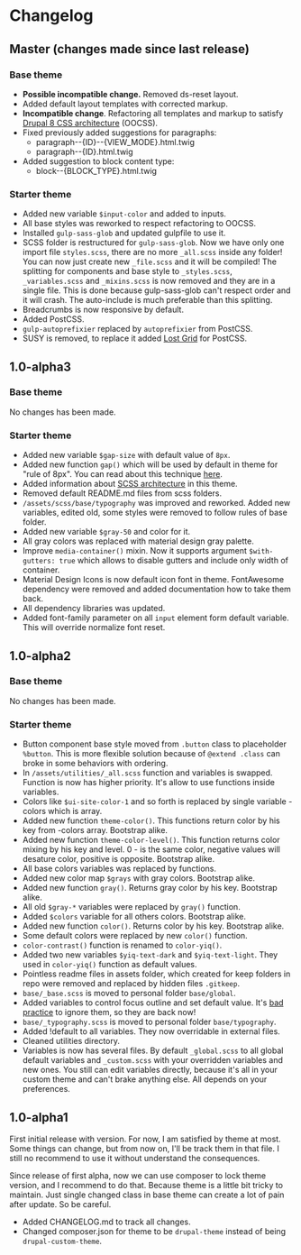 # Changelog

## Master (changes made since last release)

### Base theme

- **Possible incompatible change.** Removed ds-reset layout.
- Added default layout templates with corrected markup.
- **Incompatible change**. Refactoring all templates and markup to satisfy [Drupal 8 CSS architecture](https://www.drupal.org/docs/develop/standards/css/css-architecture-for-drupal-8) (OOCSS).
- Fixed previously added suggestions for paragraphs:
  - paragraph--{ID}--{VIEW_MODE}.html.twig
  - paragraph--{ID}.html.twig
- Added suggestion to block content type:
  - block--{BLOCK_TYPE}.html.twig

### Starter theme

- Added new variable `$input-color` and added to inputs.
- All base styles was reworked to respect refactoring to OOCSS.
- Installed `gulp-sass-glob` and updated gulpfile to use it.
- SCSS folder is restructured for `gulp-sass-glob`. Now we have only one import file `styles.scss`, there are no more `_all.scss` inside any folder! You can now just create new `_file.scss` and it will be compiled! The splitting for components and base style to `_styles.scss`, `_variables.scss` and `_mixins.scss` is now removed and they are in a single file. This is done because gulp-sass-glob can't respect order and it will crash. The auto-include is much preferable than this splitting.
- Breadcrumbs is now responsive by default.
- Added PostCSS.
- `gulp-autoprefixier` replaced by `autoprefixier` from PostCSS.
- SUSY is removed, to replace it added [Lost Grid](http://lostgrid.org) for PostCSS.

## 1.0-alpha3

### Base theme

No changes has been made.

### Starter theme

- Added new variable `$gap-size` with default value of `8px`.
- Added new function `gap()` which will be used by default in theme for "rule of 8px". You can read about this technique [here](https://medium.com/wayfair-design/more-padding-please-b95e19422acc).
- Added information about [SCSS architecture](docs/scss-architecture.md) in this theme.
- Removed default README.md files from scss folders.
- `/assets/scss/base/typography` was improved and reworked. Added new variables, edited old, some styles were removed to follow rules of base folder.
- Added new variable `$gray-50` and color for it.
- All gray colors was replaced with material design gray palette.
- Improve `media-container()` mixin. Now it supports argument `$with-gutters: true` which allows to disable gutters and include only width of container.
- Material Design Icons is now default icon font in theme. FontAwesome dependency were removed and added documentation how to take them back.
- All dependency libraries was updated.
- Added font-family parameter on all `input` element form default variable. This will override normalize font reset.

## 1.0-alpha2

### Base theme

No changes has been made.

### Starter theme

- Button component base style moved from `.button` class to placeholder `%button`. This is more flexible solution because of `@extend .class` can broke in some behaviors with ordering.
- In `/assets/utilities/_all.scss` function and variables is swapped. Function is now has higher priority. It's allow to use functions inside variables.
- Colors like `$ui-site-color-1` and so forth is replaced by single variable -colors which is array.
- Added new function `theme-color()`. This functions return color by his key from -colors array. Bootstrap alike.
- Added new function `theme-color-level()`. This function returns color mixing by his key and level. 0 - is the same color, negative values will desature color, positive is opposite. Bootstrap alike.
- All base colors variables was replaced by functions.
- Added new color map `$grays` with gray colors. Bootstrap alike.
- Added new function `gray()`. Returns gray color by his key. Bootstrap alike.
- All old `$gray-*` variables were replaced by `gray()` function.
- Added `$colors` variable for all others colors. Bootstrap alike.
- Added new function `color()`. Returns color by his key. Bootstrap alike.
- Some default colors were replaced by new `color()` function.
- `color-contrast()` function is renamed to `color-yiq()`.
- Added two new variables `$yiq-text-dark` and `$yiq-text-light`. They used in `color-yiq()` function as default values.
- Pointless readme files in assets folder, which created for keep folders in repo were removed and replaced by hidden files `.gitkeep`.
- `base/_base.scss` is moved to personal folder `base/global`.
- Added variables to control focus outline and set default value. It's [bad practice](http://www.outlinenone.com) to ignore them, so they are back now!
- `base/_typography.scss` is moved to personal folder `base/typography`.
- Added !default to all variables. They now overridable in external files.
- Cleaned utilities directory.
- Variables is now has several files. By default `_global.scss` to all global default variables and `_custom.scss` with your overridden variables and new ones. You still can edit variables directly, because it's all in your custom theme and can't brake anything else. All depends on your preferences.

## 1.0-alpha1

First initial release with version. For now, I am satisfied by theme at most. Some things can change, but from now on, I'll be track them in that file. I still no recommend to use it without understand the consequences. 

Since release of first alpha, now we can use composer to lock theme version, and I recommend to do that. Because theme is a little bit tricky to maintain. Just single changed class in base theme can create a lot of pain after update. So be careful.

- Added CHANGELOG.md to track all changes.
- Changed composer.json for theme to be `drupal-theme` instead of being `drupal-custom-theme`.
